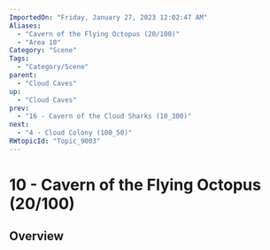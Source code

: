 ```yaml
---
ImportedOn: "Friday, January 27, 2023 12:02:47 AM"
Aliases:
  - "Cavern of the Flying Octopus (20/100)"
  - "Area 10"
Category: "Scene"
Tags:
  - "Category/Scene"
parent:
  - "Cloud Caves"
up:
  - "Cloud Caves"
prev:
  - "16 - Cavern of the Cloud Sharks (10_300)"
next:
  - "4 - Cloud Colony (100_50)"
RWtopicId: "Topic_9003"
---
```

# 10 - Cavern of the Flying Octopus (20/100)
## Overview
